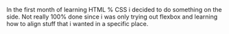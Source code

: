 In the first month of learning HTML % CSS i decided to do something on the side.
Not really 100% done since i was only trying out flexbox and learning how to align stuff that i wanted in a specific place.
